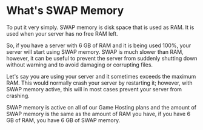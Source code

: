 # What's SWAP Memory

To put it very simply. SWAP memory is disk space that is used as RAM. It is used when your server has no free RAM left.

So, if you have a server with 6 GB of RAM and it is being used 100%, your server will start using SWAP memory. SWAP is much slower than RAM, however, it can be useful to prevent the server from suddenly shutting down without warning and to avoid damaging or corrupting files.

Let's say you are using your server and it sometimes exceeds the maximum RAM. This would normally crash your server by restarting it; however, with SWAP memory active, this will in most cases prevent your server from crashing.

SWAP memory is active on all of our Game Hosting plans and the amount of SWAP memory is the same as the amount of RAM you have, if you have 6 GB of RAM, you have 6 GB of SWAP memory.
